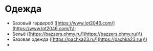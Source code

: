# Одежда

* Базовый гардероб \([https://www.lot2046.com/](https://www.lot2046.com/)\);
* Бельё \([https://bazzers.ohmy.ru/](https://bazzers.ohmy.ru/)\)
* Базовая одежда \([https://pachka23.ru/](https://pachka23.ru/)\)
* 
